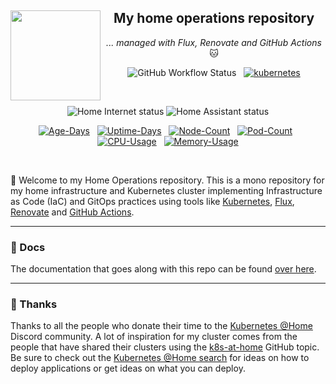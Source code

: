 <div align="center">

<img src="https://gitlab.com/uploads/-/system/project/avatar/35246547/homelab.png" align="left" width="144px" height="144px"/>

## My home operations repository

_... managed with Flux, Renovate and GitHub Actions_ 🐱

</div>

<div align="center">

![GitHub Workflow Status](https://img.shields.io/github/actions/workflow/status/mrmarble/home-ops/schedule-renovate.yaml?&logo=renovatebot&style=for-the-badge&label=%20&color=blue&logoColor=white)&nbsp;&nbsp;
[![kubernetes](https://img.shields.io/badge/dynamic/yaml?url=https%3A%2F%2Fraw.githubusercontent.com%2FMrMarble%2Fhome-ops%2Fmain%2Fkubernetes%2Fapps%2Fsystem-upgrade%2Fsystem-upgrade-controller%2Fplans%2Fserver.yaml&query=spec.version&style=for-the-badge&logo=kubernetes&logoColor=white&label=%20)](https://kubernetes.io/)

</div>
<div align="center">
<br/>

![Home Internet status](https://status.mrmarble.dev/api/badge/1/status?style=for-the-badge&label=Home%20Internet)
![Home Assistant status](https://status.mrmarble.dev/api/badge/2/status?style=for-the-badge&label=Home%20Assistant)


</div>

<div align="center">

[![Age-Days](https://img.shields.io/endpoint?url=https%3A%2F%2Fkromgo.atsbhome.xyz%2Fquery%3Fformat%3Dendpoint%26metric%3Dcluster_age_days&style=flat-square&label=Age)](https://github.com/kashalls/kromgo)&nbsp;&nbsp;
[![Uptime-Days](https://img.shields.io/endpoint?url=https%3A%2F%2Fkromgo.atsbhome.xyz%2Fquery%3Fformat%3Dendpoint%26metric%3Dcluster_uptime_days&style=flat-square&label=Uptime)](https://github.com/kashalls/kromgo)&nbsp;&nbsp;
[![Node-Count](https://img.shields.io/endpoint?url=https%3A%2F%2Fkromgo.atsbhome.xyz%2Fquery%3Fformat%3Dendpoint%26metric%3Dcluster_node_count&style=flat-square&label=Nodes)](https://github.com/kashalls/kromgo)&nbsp;&nbsp;
[![Pod-Count](https://img.shields.io/endpoint?url=https%3A%2F%2Fkromgo.atsbhome.xyz%2Fquery%3Fformat%3Dendpoint%26metric%3Dcluster_pod_count&style=flat-square&label=Pods)](https://github.com/kashalls/kromgo)&nbsp;&nbsp;
[![CPU-Usage](https://img.shields.io/endpoint?url=https%3A%2F%2Fkromgo.atsbhome.xyz%2Fquery%3Fformat%3Dendpoint%26metric%3Dcluster_cpu_usage&style=flat-square&label=CPU)](https://github.com/kashalls/kromgo)&nbsp;&nbsp;
[![Memory-Usage](https://img.shields.io/endpoint?url=https%3A%2F%2Fkromgo.atsbhome.xyz%2Fquery%3Fformat%3Dendpoint%26metric%3Dcluster_memory_usage&style=flat-square&label=Memory)](https://github.com/kashalls/kromgo)

<br/>
</div>

👋 Welcome to my Home Operations repository. This is a mono repository for my home infrastructure and Kubernetes cluster implementing Infrastructure as Code (IaC) and GitOps practices using tools like [Kubernetes](https://kubernetes.io/), [Flux](https://github.com/fluxcd/flux2), [Renovate](https://github.com/renovatebot/renovate) and [GitHub Actions](https://github.com/features/actions).

---

### 📖 Docs

The documentation that goes along with this repo can be found [over here](https://mrmarble.github.io/home-ops/).

---

### 🤝 Thanks

Thanks to all the people who donate their time to the [Kubernetes @Home](https://discord.gg/k8s-at-home) Discord community. A lot of inspiration for my cluster comes from the people that have shared their clusters using the [k8s-at-home](https://github.com/topics/k8s-at-home) GitHub topic. Be sure to check out the [Kubernetes @Home search](https://nanne.dev/k8s-at-home-search/) for ideas on how to deploy applications or get ideas on what you can deploy.
